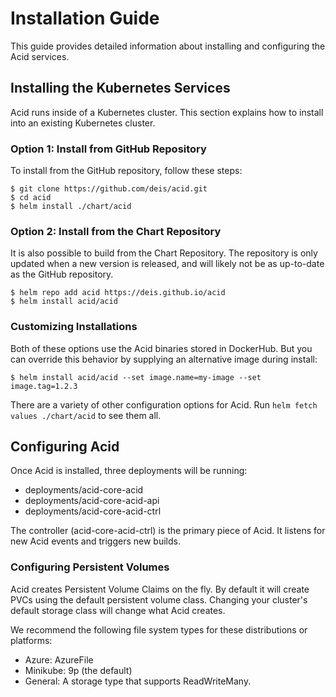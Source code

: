 # Installation Guide

This guide provides detailed information about installing and configuring the Acid services.

## Installing the Kubernetes Services

Acid runs inside of a Kubernetes cluster. This section explains how to install
into an existing Kubernetes cluster.

### Option 1: Install from GitHub Repository

To install from the GitHub repository, follow these steps:

```console
$ git clone https://github.com/deis/acid.git
$ cd acid
$ helm install ./chart/acid
```

### Option 2: Install from the Chart Repository

It is also possible to build from the Chart Repository. The repository is only
updated when a new version is released, and will likely not be as up-to-date as
the GitHub repository.

```console
$ helm repo add acid https://deis.github.io/acid
$ helm install acid/acid
```

### Customizing Installations

Both of these options use the Acid binaries stored in DockerHub. But you can override
this behavior by supplying an alternative image during install:

```console
$ helm install acid/acid --set image.name=my-image --set image.tag=1.2.3
```

There are a variety of other configuration options for Acid. Run `helm fetch values ./chart/acid`
to see them all.

## Configuring Acid

Once Acid is installed, three deployments will be running:

- deployments/acid-core-acid
- deployments/acid-core-acid-api
- deployments/acid-core-acid-ctrl

The controller (acid-core-acid-ctrl) is the primary piece of Acid. It listens for
new Acid events and triggers new builds.

### Configuring Persistent Volumes

Acid creates Persistent Volume Claims on the fly. By default it will create
PVCs using the default persistent volume class. Changing your cluster's default
storage class will change what Acid creates.

We recommend the following file system types for these distributions or platforms:

- Azure: AzureFile
- Minikube: 9p (the default)
- General: A storage type that supports ReadWriteMany.

